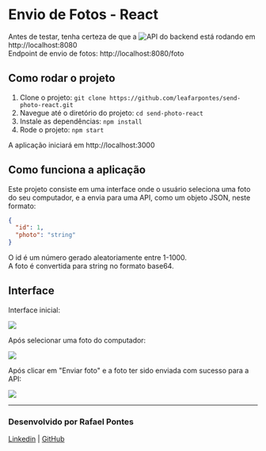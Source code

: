# Envio de Fotos - React

Antes de testar, tenha certeza de que a ![API do backend](https://github.com/leafarpontes/send-photo-api-java-spring) está rodando em http://localhost:8080 <br>
Endpoint de envio de fotos: http://localhost:8080/foto

## Como rodar o projeto

1. Clone o projeto: `git clone https://github.com/leafarpontes/send-photo-react.git`
2. Navegue até o diretório do projeto: `cd send-photo-react`
3. Instale as dependências: `npm install`
4. Rode o projeto: `npm start`

A aplicação iniciará em http://localhost:3000

## Como funciona a aplicação
Este projeto consiste em uma interface onde o usuário seleciona uma foto do seu computador, e a envia para uma API, como um objeto JSON, neste formato:
```json
{
  "id": 1,
  "photo": "string"
}
```
O id é um número gerado aleatoriamente entre 1-1000. <br>
A foto é convertida para string no formato base64.

## Interface
Interface inicial: <br>

![](https://i.imgur.com/K6N4Fps.png)

Após selecionar uma foto do computador: <br>

![](https://i.imgur.com/WX80jqM.png)

Após clicar em "Enviar foto" e a foto ter sido enviada com sucesso para a API: <br>

![](https://i.imgur.com/nTqe0Vx.png)

---

### Desenvolvido por Rafael Pontes
[Linkedin](https://www.linkedin.com/in/rafael-p/) | [GitHub](https://github.com/leafarpontes)
